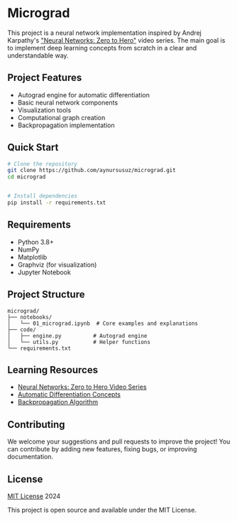 # Micrograd

This project is a neural network implementation inspired by Andrej Karpathy's ["Neural Networks: Zero to Hero"](https://www.youtube.com/watch?v=VMj-3S1tku0) video series. The main goal is to implement deep learning concepts from scratch in a clear and understandable way.

## Project Features

- Autograd engine for automatic differentiation
- Basic neural network components
- Visualization tools
- Computational graph creation
- Backpropagation implementation

## Quick Start

```bash
# Clone the repository
git clone https://github.com/aynursusuz/micrograd.git
cd micrograd


# Install dependencies
pip install -r requirements.txt
```

## Requirements

- Python 3.8+
- NumPy
- Matplotlib
- Graphviz (for visualization)
- Jupyter Notebook



## Project Structure

```
micrograd/
├── notebooks/
│   └── 01_micrograd.ipynb  # Core examples and explanations
├── code/
│   ├── engine.py          # Autograd engine
│   └── utils.py           # Helper functions
└── requirements.txt
```

## Learning Resources

- [Neural Networks: Zero to Hero Video Series](https://www.youtube.com/watch?v=VMj-3S1tku0)
- [Automatic Differentiation Concepts](https://en.wikipedia.org/wiki/Automatic_differentiation)
- [Backpropagation Algorithm](https://en.wikipedia.org/wiki/Backpropagation)

## Contributing

We welcome your suggestions and pull requests to improve the project! You can contribute by adding new features, fixing bugs, or improving documentation.

## License

[MIT License](https://opensource.org/licenses/MIT) 2024

This project is open source and available under the MIT License.
